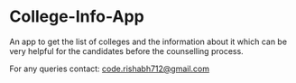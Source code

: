 # College-Info-App
An app to get the list of colleges and the information about it which can be very helpful for the candidates before the counselling process.

For any queries contact: code.rishabh712@gmail.com

